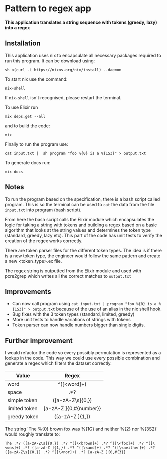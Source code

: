 # Pattern to regex app

**This application translates a string sequence with tokens (greedy, lazy) into a regex**

## Installation

This application uses nix to encapsulate all necessary packages required to run this program. 
It can be download using: 
```
sh <(curl -L https://nixos.org/nix/install) --daemon
```

To start nix use the command: 
```
nix-shell
``` 

If `nix-shell` isn't recognised, please restart the terminal.

To use Elixir run
```
mix deps.get --all
``` 
and to build the code:
```
mix
```
Finally to run the program use:
```
cat input.txt |  sh program "foo %{0} is a %{1S3}" > output.txt
```

To generate docs run:
```
mix docs
```

## Notes

To run the program based on the specification, there is a bash script called program. This is so the terminal can be used to `cat` the data from the file `input.txt` into program (bash script).

From here the bash script calls the Elixir module which encapsulates the logic for taking a string with tokens
and building a regex based on a basic algorithm that looks at the string values and determines the token type
(standard, greedy, lazy etc). This part of the code has unit tests to verify the creation of the regex works
correctly.

There are token parser files for the different token types. The idea is if there is a new token type, the engineer would follow the same
pattern and create a new <token_type>.ex file.

The regex string is outputted from the Elixir module and used with pcre2grep which writes all the correct matches to `output.txt`

## Improvements

- Can now call program using `cat input.txt | program "foo %{0} is a %{1S3}" > output.txt` because of the use of an alias 
in the nix shell hook.
- Bug fixes with the 3 token types (standard, limited, greedy)
- More unit tests to handle variations of strings with tokens
- Token parser can now handle numbers bigger than single digits.

## Further improvement
I would refactor the code so every possibly permutation is represented as a lookup in the code. This way we could use every possible
combination and generate a regex which filters the dataset correctly.

|     Value     |       Regex              |
|---------------|:------------------------:|
| word          |  ^([\<word]+)            |
| space         |    .*?                   |
| simple token  |  ([a-zA-Z\s]{0,})        |
| limited token |  [a-zA-Z ]{0,#{number}}  |  
| greedy token  |  ([a-zA-Z ]{1,})         |  

The string `The %{0} brown fox was %{1G} and neither %{2} nor %{3S2}' would roughly translate to:
```
The .*? ([a-zA-Z\s]{0,}) .*? ^([\<brown]+) .*? ^([\<fox]+) .*? ^([\<was]+) .*? ([a-zA-Z ]{1,}) .*? ^([\<and]+) .*? ^([\<neither]+) .*? ([a-zA-Z\s]{0,}) .*? ^([\<nor]+) .*? [a-zA-Z ]{0,#{3}} 
```




